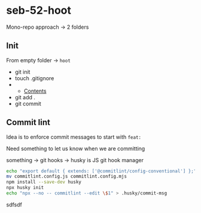# seb-52-hoot

Mono-repo approach -> 2 folders

## Init

From empty folder -> `hoot`

- git init
- touch .gitignore
- - [Contents](https://www.toptal.com/developers/gitignore/api/windows,osx,node,visualstudiocode)
- git add .
- git commit

## Commit lint

Idea is to enforce commit messages to start with `feat:`

Need something to let us know when we are committing

something -> git hooks -> husky is JS git hook manager

```bash
echo "export default { extends: ['@commitlint/config-conventional'] };" > commitlint.config.js
mv commitlint.config.js commitlint.config.mjs
npm install --save-dev husky
npx husky init
echo "npx --no -- commitlint --edit \$1" > .husky/commit-msg
```

sdfsdf
